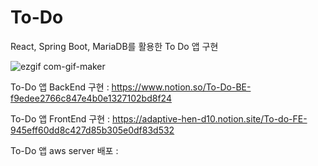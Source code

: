 # To-Do
React, Spring Boot, MariaDB를 활용한 To Do 앱 구현

![ezgif com-gif-maker](https://user-images.githubusercontent.com/78461009/180227883-9b8a8de0-ff49-4d3f-90bb-6ab607430d84.gif)

To-Do 앱 BackEnd 구현 : https://www.notion.so/To-Do-BE-f9edee2766c847e4b0e1327102bd8f24

To-Do 앱 FrontEnd 구현 : https://adaptive-hen-d10.notion.site/To-do-FE-945eff60dd8c427d85b305e0df83d532

To-Do 앱 aws server 배포 : 
